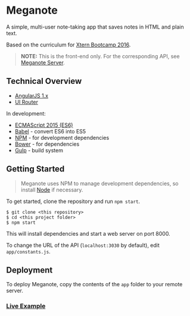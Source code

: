 # Meganote

A simple, multi-user note-taking app that saves notes in HTML and plain text.

Based on the curriculum for [Xtern Bootcamp 2016](http://bootcamp16.getfretless.com/).

> **NOTE:** This is the front-end only. For the corresponding API, see [Meganote Server](https://github.com/xternbootcamp16/meganote-server).

## Technical Overview

* [AngularJS 1.x](https://angularjs.org/)
* [UI Router](https://github.com/angular-ui/ui-router)

In development:
* [ECMAScript 2015 (ES6)](http://es6-features.org/)
* [Babel](http://babeljs.io/) - convert ES6 into ES5
* [NPM](https://github.com/npm/npm) - for development dependencies
* [Bower](https://bower.io/) - for dependencies
* [Gulp](https://www.npmjs.com/package/gulp) - build system

## Getting Started

> Meganote uses NPM to manage development dependencies, so install [Node](https://nodejs.org/en/) if necessary.

To get started, clone the repository and run `npm start`.

```shell
$ git clone <this repository>
$ cd <this project folder>
$ npm start
```

This will install dependencies and start a web server on port 8000.

To change the URL of the API (`localhost:3030` by default), edit `app/constants.js`.

## Deployment

To deploy Meganote, copy the contents of the `app` folder to your remote server.

### [Live Example](http://bootcamp16.getfretless.com/meganote/#/sign-up)
